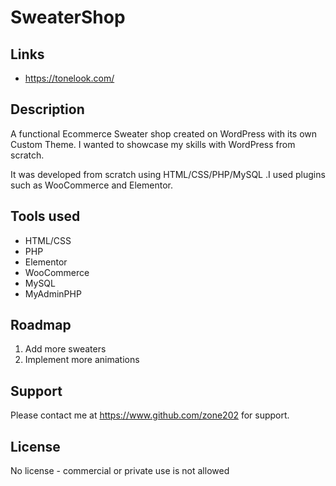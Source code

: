 # SweaterShop

## Links

- https://tonelook.com/

## Description

<p>A functional Ecommerce Sweater shop created on WordPress with its own Custom Theme. I wanted to showcase my skills with WordPress from scratch. </p>
<p>It was developed from scratch using HTML/CSS/PHP/MySQL .I used plugins such as WooCommerce and Elementor. </p>

## Tools used

<ul>
  <li>HTML/CSS</li>
  <li>PHP</li>
  <li>Elementor</li>
  <li>WooCommerce</li>
  <li>MySQL</li>
  <li>MyAdminPHP</li>
</ul>

## Roadmap

<ol>
  <li>Add more sweaters</li>
  <li>Implement more animations </li>
</ol>

## Support

Please contact me at https://www.github.com/zone202 for support.

## License

No license - commercial or private use is not allowed
